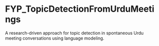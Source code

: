 # FYP_TopicDetectionFromUrduMeetings
A research-driven approach for topic detection in spontaneous Urdu meeting conversations using language modeling.
